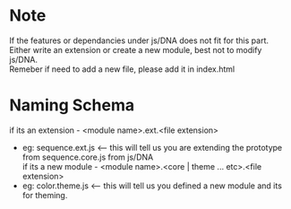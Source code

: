 Note
=====
If the features or dependancies under js/DNA does not fit for this part.  Either write an extension or create a new module, best not to modify js/DNA.<br>
Remeber if need to add a new file, please add it in index.html

Naming Schema
=====
if its an extension - \<module name\>.ext.\<file extension\> <br>
- eg: sequence.ext.js  <-- this will tell us you are extending the prototype from sequence.core.js from js/DNA <br>
if its a new module - \<module name\>.\<core | theme ... etc\>.\<file extension\> <br>
- eg: color.theme.js <-- this will tell us you defined a new module and its for theming.



